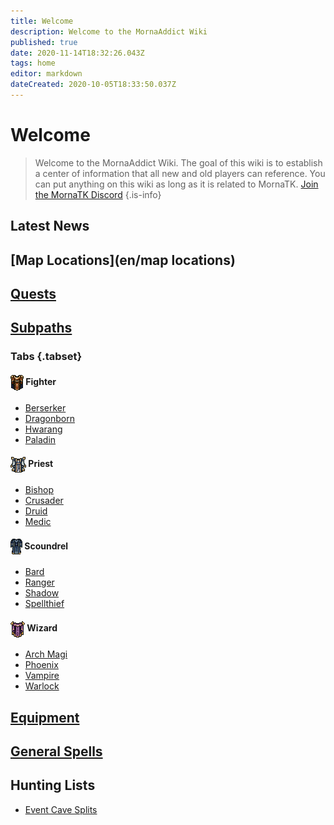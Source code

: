 ```yaml
---
title: Welcome
description: Welcome to the MornaAddict Wiki
published: true
date: 2020-11-14T18:32:26.043Z
tags: home
editor: markdown
dateCreated: 2020-10-05T18:33:50.037Z
---
```


# Welcome
> Welcome to the MornaAddict Wiki. The goal of this wiki is to establish a center of information that all new and old players can reference. You can put anything on this wiki as long as it is related to MornaTK. [Join the MornaTK Discord](https://discord.gg/2Usd7xU)
{.is-info}

## Latest News

## [Map Locations](en/map locations)
## [Quests](/en/Quests)


## [Subpaths](/en/Subpaths)

### Tabs {.tabset}
#### <span style="pointer-events: none; "><img src="/images/icons/fightericon.png" style="vertical-align: middle;" /> Fighter</span>

- [Berserker](/en/Subpaths/Fighter/Berserker)
- [Dragonborn](/en/Subpaths/Fighter/Dragonborn)
- [Hwarang](/en/Subpaths/Fighter/Hwarang)
- [Paladin](/en/Subpaths/Fighter/Paladin)


#### <span style="pointer-events: none; "><img src="/images/icons/priesticon.png" style="vertical-align: middle;" /> Priest</span>
- [Bishop](/en/Subpaths/Priest/Bishop)
- [Crusader](/en/Subpaths/Priest/Crusader)
- [Druid](/en/Subpaths/Priest/Druid)
- [Medic](/en/Subpaths/Priest/Medic)

#### <span style="pointer-events: none; "><img src="/images/icons/scoundrelicon.png" style="vertical-align: middle;" /> Scoundrel</span>
- [Bard](/en/Subpaths/Scoundrel/Bard)
- [Ranger](/en/Subpaths/Scoundrel/Ranger)
- [Shadow](/en/Subpaths/Scoundrel/Shadow)
- [Spellthief](/en/Subpaths/Scoundrel/Spellthief)

#### <span style="pointer-events: none; "><img src="/images/icons/wizardicon.png" style="vertical-align: middle;" /> Wizard</span>
- [Arch Magi](/en/Subpaths/Wizard/ArchMagi)
- [Phoenix](/en/Subpaths/Wizard/Phoenix)
- [Vampire](/en/Subpaths/Wizard/Vampire)
- [Warlock](/en/Subpaths/Wizard/Warlock)

## [Equipment](/en/Equipment)

## [General Spells](/en/Spells/General)


## Hunting Lists
- [Event Cave Splits](/en/Hunting/CaveSplits)
